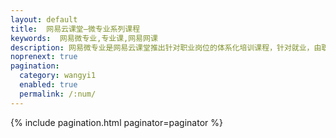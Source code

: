 ```yaml
---
layout: default 
title:  网易云课堂—微专业系列课程
keywords:  网易微专业,专业课,网易网课
description: 网易微专业是网易云课堂推出针对职业岗位的体系化培训课程，针对就业，由职场专业认识讲授，就是价格比较贵，包括技术开发、产品运营、设计摄影等。
noprenext: true
pagination:
  category: wangyi1
  enabled: true
  permalink: /:num/
---
```


{% include pagination.html paginator=paginator %}
